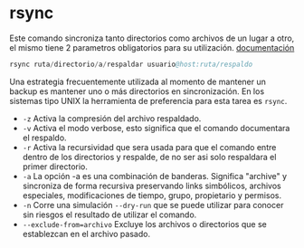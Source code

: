 # rsync

Este comando sincroniza tanto directorios como archivos de un lugar a otro, el mismo tiene 2 parametros obligatorios para su utilización. [documentación](https://rsync.samba.org/)

```s
rsync ruta/directorio/a/respaldar usuario@host:ruta/respaldo
```

Una estrategia frecuentemente utilizada al momento de mantener un backup es mantener uno o más directorios en sincronización. En los sistemas tipo UNIX la herramienta de preferencia para esta tarea es `rsync`.

- `-z` Activa la compresión del archivo respaldado.
- `-v` Activa el modo verbose, esto significa que el comando documentara el respaldo.
- `-r` Activa la recursividad que sera usada para que el comando entre dentro de los directorios y respalde, de no ser asi solo respaldara el primer directorio.
- `-a` La opción -a es una combinación de banderas. Significa "archive" y sincroniza de forma recursiva preservando links simbólicos, archivos especiales, modificaciones de tiempo, grupo, propietario y permisos.
- `-n` Corre una simulación `--dry-run` que se puede utilizar para conocer sin riesgos el resultado de utilizar el comando.
- `--exclude-from=archivo` Excluye los archivos o directorios que se establezcan en el archivo pasado.
